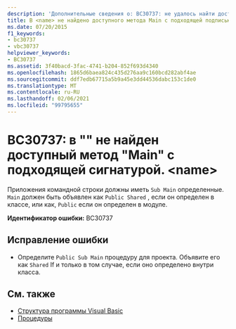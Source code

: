 ```yaml
---
description: 'Дополнительные сведения о: BC30737: не удалось найти доступный метод "Main" с подходящей сигнатурой в "<name>'
title: В <name> не найдено доступного метода Main с подходящей подписью
ms.date: 07/20/2015
f1_keywords:
- bc30737
- vbc30737
helpviewer_keywords:
- BC30737
ms.assetid: 3f40bacd-3fac-4741-b204-852f693d4340
ms.openlocfilehash: 1865d6baea824c435d276aa9c160bcd282abf4ae
ms.sourcegitcommit: ddf7edb67715a5b9a45e3dd44536dabc153c1de0
ms.translationtype: MT
ms.contentlocale: ru-RU
ms.lasthandoff: 02/06/2021
ms.locfileid: "99795655"
---
```

# <a name="bc30737-no-accessible-main-method-with-an-appropriate-signature-was-found-in-name"></a>BC30737: в "" не найден доступный метод "Main" с подходящей сигнатурой. \<name>

Приложения командной строки должны иметь `Sub Main` определенные. `Main` должен быть объявлен как `Public Shared` , если он определен в классе, или как, `Public` если он определен в модуле.

 **Идентификатор ошибки:** BC30737

## <a name="to-correct-this-error"></a>Исправление ошибки

- Определите `Public Sub Main` процедуру для проекта. Объявите его как `Shared` If и только в том случае, если оно определено внутри класса.

## <a name="see-also"></a>См. также

- [Структура программы Visual Basic](../../programming-guide/program-structure/structure-of-a-visual-basic-program.md)
- [Процедуры](../../programming-guide/language-features/procedures/index.md)
